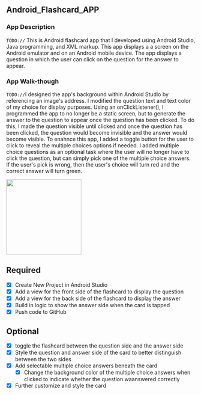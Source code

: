 ## Android_Flashcard_APP

### App Description
`TODO://` This is Android flashcard app that I developed using Android Studio, Java programming, and XML markup. This app displays a
a screen on the Android emulator and on an Android mobile device. The app displays a question in which the user can click on the
question for the answer to appear.

### App Walk-though
`TODO://`I designed the app's background within Android Studio by referencing an image's address. I modified the question text and text
color of my choice for display purposes. Using an onClickListener(), I programmed the app to no longer be a static screen, but to
generate the answer to the question to appear once the question has been clicked. To do this, I made the question visible until
clicked and once the question has been clicked, the question would become invisible and the answer would become visible. To enahnce this
app, I added a toggle button for the user to click to reveal the multiple choices options if needed. 
I added multiple choice questions as an optional task where the user will no longer have to click the question, but can simply pick 
one of the multiple choice answers. If the user's pick is wrong, then the user's choice will turn red and the correct answer will turn
green.

<img src="https://imgur.com/EfakrMg.gif" width=200><br>
## Required
- [X] Create New Project in Android Studio
- [X] Add a view for the front side of the flashcard to display the question
- [X] Add a view for the back side of the flashcard to display the answer
- [X] Build in logic to show the answer side when the card is tapped
- [X] Push code to GitHub
## Optional
- [X] toggle the flashcard between the question side and the answer side
- [X] Style the question and answer side of the card to better distinguish between the two sides
- [X] Add selectable multiple choice answers beneath the card
   - [X] Change the background color of the multiple choice answers when clicked to indicate whether the question waanswered correctly
- [X] Further customize and style the card
